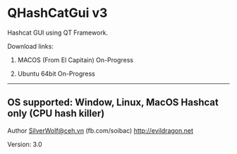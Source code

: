 # QHashCatGui v3

Hashcat GUI using QT Framework.

Download links:

1. MACOS (From El Capitain)
On-Progress

2. Ubuntu 64bit
On-Progress

-----------
OS supported: Window, Linux, MacOS
Hashcat only (CPU hash killer)
-----------
Author
SilverWolf@ceh.vn (fb.com/soibac) http://evildragon.net

Version: 3.0
